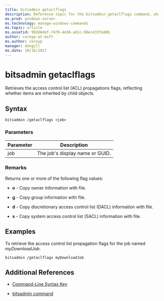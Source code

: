 ```yaml
---
title: bitsadmin getaclflags
description: Reference topic for the bitsadmin getaclflags command, which retrieves the access control list (ACL) propagations flags.
ms.prod: windows-server
ms.technology: manage-windows-commands
ms.topic: article
ms.assetid: 99266def-7479-4430-a61c-98ec433fa88b
author: coreyp-at-msft
ms.author: coreyp
manager: dongill
ms.date: 10/16/2017
---
```


# bitsadmin getaclflags

Retrieves the access control list (ACL) propagations flags, reflecting whether items are inherited by child objects.

## Syntax

```
bitsadmin /getaclflags <job>
```

### Parameters

| Parameter | Description |
| --------- | ----------- |
| job | The job's display name or GUID. |

### Remarks

Returns one or more of the following flag values:

- **o** - Copy owner information with file.

- **g** - Copy group information with file.

- **d** - Copy discretionary access control list (DACL) information with file.

- **s** - Copy system access control list (SACL) information with file.

## Examples

To retrieve the access control list propagation flags for the job named *myDownloadJob*:

```
bitsadmin /getaclflags myDownloadJob
```

## Additional References

- [Command-Line Syntax Key](command-line-syntax-key.md)

- [bitsadmin command](bitsadmin.md)
